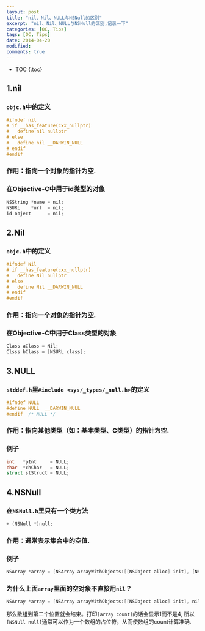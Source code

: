 ```yaml
---
layout: post
title: "nil、Nil、NULL与NSNull的区别"
excerpt: "nil、Nil、NULL与NSNull的区别,记录一下"
categories: [OC, Tips]
tags: [OC, Tips]
date: 2014-04-20 
modified: 
comments: true
---
```


* TOC
{:toc}

## 1.nil

### `objc.h`中的定义

```objective-c
#ifndef nil
# if __has_feature(cxx_nullptr)
#   define nil nullptr
# else
#   define nil __DARWIN_NULL
# endif
#endif
```

### 作用：指向一个对象的指针为空.

### 在Objective-C中用于id类型的对象

```objective-c
NSString *name = nil;
NSURL    *url  = nil;
id object      = nil;
```

## 2.Nil

### `objc.h`中的定义

```objective-c
#ifndef Nil
# if __has_feature(cxx_nullptr)
#   define Nil nullptr
# else
#   define Nil __DARWIN_NULL
# endif
#endif
```

### 作用：指向一个对象的指针为空.

### 在Objective-C中用于Class类型的对象

```objective-c
Class aClass = Nil;
Clsss bClass = [NSURL class];
```

## 3.NULL

### `stddef.h`里`#include <sys/_types/_null.h>`的定义

```objective-c
#ifndef NULL 
#define NULL  __DARWIN_NULL
#endif  /* NULL */
```

### 作用：指向其他类型（如：基本类型、C类型）的指针为空.

### 例子

```objective-c
int   *pInt     = NULL;
char  *chChar   = NULL;
struct stStruct = NULL;
```

## 4.NSNull

### 在`NSNull.h`里只有一个类方法

```objective-c
+ (NSNull *)null;
```

### 作用：通常表示集合中的空值.

### 例子

```objective-c
NSArray *array = [NSArray arrayWithObjects:[[NSObject alloc] init], [NSNull null], [[NSObject alloc] init], [[NSObject alloc] init], nil];
```

### 为什么上面`array`里面的空对象不直接用`nil`？

```objective-c
NSArray *array = [NSArray arrayWithObjects:[[NSObject alloc] init], nil,  [[NSObject alloc] init], [[NSObject alloc] init], nil];
```

那么数组到第二个位置就会结束。打印`[array count]`的话会显示1而不是4,
所以`[NSNull null]`通常可以作为一个数组的占位符，从而使数组的count计算准确.